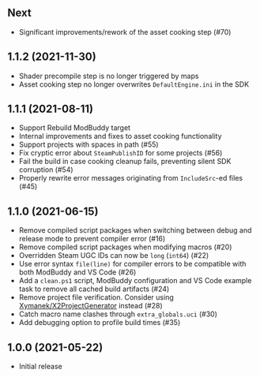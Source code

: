 ## Next

* Significant improvements/rework of the asset cooking step (#70)

## 1.1.2 (2021-11-30)

* Shader precompile step is no longer triggered by maps
* Asset cooking step no longer overwrites `DefaultEngine.ini` in the SDK

## 1.1.1 (2021-08-11)

* Support Rebuild ModBuddy target
* Internal improvements and fixes to asset cooking functionality
* Support projects with spaces in path (#55)
* Fix cryptic error about `SteamPublishID` for some projects (#56)
* Fail the build in case cooking cleanup fails, preventing silent SDK corruption (#54)
* Properly rewrite error messages originating from `IncludeSrc`-ed files (#45)


## 1.1.0 (2021-06-15)

* Remove compiled script packages when switching between debug and release mode to prevent compiler error (#16)
* Remove compiled script packages when modifying macros (#20)
* Overridden Steam UGC IDs can now be `long` (`int64`) (#22)
* Use error syntax `file(line)` for compiler errors to be compatible with both ModBuddy and VS Code (#26)
* Add a `clean.ps1` script, ModBuddy configuration and VS Code example task to remove all cached build artifacts (#24)
* Remove project file verification. Consider using [Xymanek/X2ProjectGenerator](https://github.com/Xymanek/X2ProjectGenerator) instead (#28)
* Catch macro name clashes through `extra_globals.uci` (#30)
* Add debugging option to profile build times (#35)

## 1.0.0 (2021-05-22)

* Initial release
